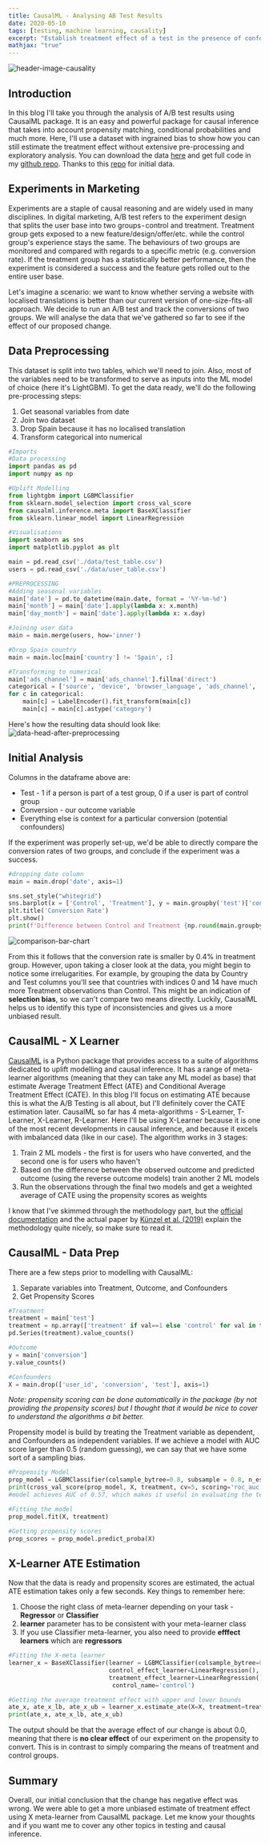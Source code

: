 ```yaml
---
title: CausalML - Analysing AB Test Results
date: 2020-05-10
tags: [testing, machine learning, causality]
excerpt: "Establish treatment effect of a test in the presence of confounders using CausalML."
mathjax: "true"
---
```

<img src="{{ site.url }}{{ site.baseurl }}/assets/images/causalml_test/header.png" alt="header-image-causality">

## Introduction
In this blog I'll take you through the analysis of A/B test results using CausalML package. It is an easy and powerful package for causal inference that takes into account propensity matching, conditional probabilities and much more. Here, I'll use a dataset with ingrained bias to show how you can still estimate the treatment effect without extensive pre-processing and exploratory analysis. You can download the data [here](https://github.com/AntonsRuberts/datascience_marketing/tree/master/data) and get full code in my [github repo](https://github.com/AntonsRuberts/datascience_marketing/blob/master/CausalML_Analysing_AB_Test.ipynb). Thanks to this [repo](https://github.com/kimusu2008/SPSS_Example1) for initial data.

## Experiments in Marketing
Experiments are a staple of causal reasoning and are widely used in many disciplines. In digital marketing, A/B test refers to the experiment design that splits the user base into two groups - control and treatment. Treatment group gets exposed to a new feature/design/offer/etc. while the control group's experience stays the same. The behaviours of two groups are monitored and compared with regards to a specific metric (e.g. conversion rate). If the treatment group has a statistically better performance, then the experiment is considered a success and the feature gets rolled out to the entire user base.

Let's imagine a scenario: we want to know whether serving a website with localised translations is better than our current version of one-size-fits-all approach. We decide to run an A/B test and track the conversions of two groups. We will analyse the data that we've gathered so far to see if the effect of our proposed change.

## Data Preprocessing
This dataset is split into two tables, which we'll need to join. Also, most of the variables need to be transformed to serve as inputs into the ML model of choice (here it's LightGBM). To get the data ready, we'll do the following pre-processing steps:

1. Get seasonal variables from date
2. Join two dataset
3. Drop Spain because it has no localised translation
3. Transform categorical into numerical

```python
#Imports
#Data processing
import pandas as pd
import numpy as np

#Uplift Modelling
from lightgbm import LGBMClassifier
from sklearn.model_selection import cross_val_score
from causalml.inference.meta import BaseXClassifier
from sklearn.linear_model import LinearRegression

#Visualisations
import seaborn as sns
import matplotlib.pyplot as plt

main = pd.read_csv('./data/test_table.csv')
users = pd.read_csv('./data/user_table.csv')

#PREPROCESSING
#Adding seasonal variables
main['date'] = pd.to_datetime(main.date, format = '%Y-%m-%d')
main['month'] = main['date'].apply(lambda x: x.month)
main['day_month'] = main['date'].apply(lambda x: x.day)

#Joining user data
main = main.merge(users, how='inner')

#Drop Spain country
main = main.loc[main['country'] != 'Spain', :]

#Transforming to numerical
main['ads_channel'] = main['ads_channel'].fillna('direct')
categorical = ['source', 'device', 'browser_language', 'ads_channel', 'browser', 'sex', 'country']
for c in categorical:
    main[c] = LabelEncoder().fit_transform(main[c])
    main[c] = main[c].astype('category')
```
Here's how the resulting data should look like:
<img src="{{ site.url }}{{ site.baseurl }}/assets/images/causalml_test/data_head.PNG" alt="data-head-after-preprocessing">
## Initial Analysis
Columns in the dataframe above are:
* Test - 1 if a person is part of a test group, 0 if a user is part of control group
* Conversion - our outcome variable
* Everything else is context for a particular conversion (potential confounders)

If the experiment was properly set-up, we'd be able to directly compare the conversion rates of two groups, and conclude if the experiment was a success.

```python
#dropping date column
main = main.drop('date', axis=1)

sns.set_style("whitegrid")
sns.barplot(x = ['Control', 'Treatment'], y = main.groupby('test')['conversion'].mean().values)
plt.title('Conversion Rate')
plt.show()
print(f'Difference between Control and Treatment {np.round(main.groupby("test")["conversion"].mean()[1] - main.groupby("test")["conversion"].mean()[0], 5)}')
```
<img src="{{ site.url }}{{ site.baseurl }}/assets/images/causalml_test/comparison.png" alt="comparison-bar-chart">

From this it follows that the conversion rate is smaller by 0.4% in treatment group. However, upon taking a closer look at the data, you might begin to notice some irrelugarities. For example, by grouping the data by Country and Test columns you'll see that countries with indices 0 and 14 have much more Treatment observations than Control. This might be an indication of **selection bias**, so we can't compare two means directly. Luckily, CausalML helps us to identify this type of inconsistencies and gives us a more unbiased result.

## CausalML - X Learner
[CausalML](https://causalml.readthedocs.io/en/latest/index.html) is a Python package that provides access to a suite of algorithms dedicated to uplift modelling and causal inference. It has a range of meta-learner algorithms (meaning that they can take any ML model as base) that estimate Average Treatment Effect (ATE) and Conditional Average Treatment Effect (CATE). In this blog I'll focus on estimating ATE because this is what the A/B Testing is all about, but I'll definitely cover the CATE estimation later. CausalML so far has 4 meta-algorithms - S-Learner, T-Learner, X-Learner, R-Learner. Here I'll be using X-Learner because it is one of the most recent developments in causal inference, and because it excels with imbalanced data (like in our case). The algorithm works in 3 stages:
1. Train 2 ML models - the first is for users who have converted, and the second one is for users who haven't
2. Based on the difference between the observed outcome and predicted outcome (using the reverse outcome models) train another 2 ML models
3. Run the observations through the final two models and get a weighted average of CATE using the propensity scores as weights

I know that I've skimmed through the methodology part, but the [official documentation](https://causalml.readthedocs.io/en/latest/methodology.html#meta-learner-algorithms) and the actual paper by [Künzel et al. (2019)](https://arxiv.org/abs/1706.03461) explain the methodology quite nicely, so make sure to read it. 

## CausalML - Data Prep
There are a few steps prior to modelling with CausalML:

1. Separate variables into Treatment, Outcome, and Confounders
2. Get Propensity Scores

```python
#Treatment
treatment = main['test']
treatment = np.array(['treatment' if val==1 else 'control' for val in treatment])
pd.Series(treatment).value_counts()

#Outcome
y = main['conversion']
y.value_counts()

#Confounders
X = main.drop(['user_id', 'conversion', 'test'], axis=1)
```
*Note: propensity scoring can be done automatically in the package (by not providing the propensity scores) but I thought that it would be nice to cover to understand the algorithms a bit better.*

Propensity model is build by treating the Treatment variable as dependent, and Confounders as independent variables. If we achieve a model with AUC score larger than 0.5 (random guessing), we can say that we have some sort of a sampling bias.

```python
#Propensity Model
prop_model = LGBMClassifier(colsample_bytree=0.8, subsample = 0.8, n_estimators=300)
print(cross_val_score(prop_model, X, treatment, cv=5, scoring='roc_auc').mean())
#model achieves AUC of 0.57, which makes it useful in evaluating the test outcome

#Fitting the model
prop_model.fit(X, treatment)

#Getting propensity scores
prop_scores = prop_model.predict_proba(X)

```
## X-Learner ATE Estimation
Now that the data is ready and propensity scores are estimated, the actual ATE estimation takes only a few seconds. Key things to remember here:
1. Choose the right class of meta-learner depending on your task - **Regressor** or **Classifier**
2. **learner** parameter has to be consistent with your meta-learner class
3. If you use Classifier meta-learner, you also need to provide **efffect learners** which are **regressors**

```python
#Fitting the X-meta learner
learner_x = BaseXClassifier(learner = LGBMClassifier(colsample_bytree=0.8, num_leaves=50, n_estimators=200
                            control_effect_learner=LinearRegression(),
                            treatment_effect_learner=LinearRegression(), 
                             control_name='control')

#Getting the average treatment effect with upper and lower bounds
ate_x, ate_x_lb, ate_x_ub = learner_x.estimate_ate(X=X, treatment=treatment, y=y, p = prop_scores[:, 1])
print(ate_x, ate_x_lb, ate_x_ub)
```
The output should be that the average effect of our change is about 0.0, meaning that there is **no clear effect** of our experiment on the propensity to convert. This is in contrast to simply comparing the means of treatment and control groups.

## Summary
Overall, our initial conclusion that the change has negative effect was wrong. We were able to get a more unbiased estimate of treatment effect using X meta-learner from CausalML package. Let me know your thoughts and if you want me to cover any other topics in testing and causal inference. 


